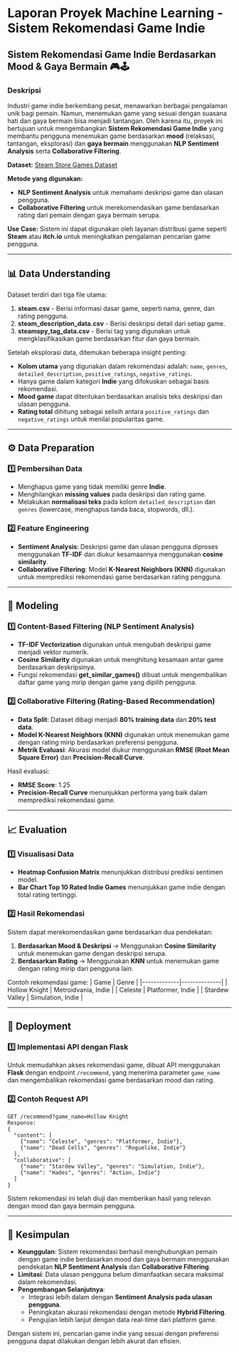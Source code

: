 # Laporan Proyek Machine Learning - Sistem Rekomendasi Game Indie

## **Sistem Rekomendasi Game Indie Berdasarkan Mood & Gaya Bermain 🎮🕹️**

### **Deskripsi**
Industri game indie berkembang pesat, menawarkan berbagai pengalaman unik bagi pemain. Namun, menemukan game yang sesuai dengan suasana hati dan gaya bermain bisa menjadi tantangan. Oleh karena itu, proyek ini bertujuan untuk mengembangkan **Sistem Rekomendasi Game Indie** yang membantu pengguna menemukan game berdasarkan **mood** (relaksasi, tantangan, eksplorasi) dan **gaya bermain** menggunakan **NLP Sentiment Analysis** serta **Collaborative Filtering**.

**Dataset:** [Steam Store Games Dataset](https://www.kaggle.com/datasets/nikdavis/steam-store-games)

**Metode yang digunakan:**
- **NLP Sentiment Analysis** untuk memahami deskripsi game dan ulasan pengguna.
- **Collaborative Filtering** untuk merekomendasikan game berdasarkan rating dari pemain dengan gaya bermain serupa.

**Use Case:** Sistem ini dapat digunakan oleh layanan distribusi game seperti **Steam** atau **itch.io** untuk meningkatkan pengalaman pencarian game pengguna.

---

## **📊 Data Understanding**
Dataset terdiri dari tiga file utama:
1. **steam.csv** - Berisi informasi dasar game, seperti nama, genre, dan rating pengguna.
2. **steam_description_data.csv** - Berisi deskripsi detail dari setiap game.
3. **steamspy_tag_data.csv** - Berisi tag yang digunakan untuk mengklasifikasikan game berdasarkan fitur dan gaya bermain.

Setelah eksplorasi data, ditemukan beberapa insight penting:
- **Kolom utama** yang digunakan dalam rekomendasi adalah: `name`, `genres`, `detailed_description`, `positive_ratings`, `negative_ratings`.
- Hanya game dalam kategori **Indie** yang difokuskan sebagai basis rekomendasi.
- **Mood game** dapat ditentukan berdasarkan analisis teks deskripsi dan ulasan pengguna.
- **Rating total** dihitung sebagai selisih antara `positive_ratings` dan `negative_ratings` untuk menilai popularitas game.

---

## **⚙️ Data Preparation**

### **1️⃣ Pembersihan Data**
- Menghapus game yang tidak memiliki genre **Indie**.
- Menghilangkan **missing values** pada deskripsi dan rating game.
- Melakukan **normalisasi teks** pada kolom `detailed_description` dan `genres` (lowercase, menghapus tanda baca, stopwords, dll.).

### **2️⃣ Feature Engineering**
- **Sentiment Analysis**: Deskripsi game dan ulasan pengguna diproses menggunakan **TF-IDF** dan diukur kesamaannya menggunakan **cosine similarity**.
- **Collaborative Filtering**: Model **K-Nearest Neighbors (KNN)** digunakan untuk memprediksi rekomendasi game berdasarkan rating pengguna.

---

## **🤖 Modeling**

### **1️⃣ Content-Based Filtering (NLP Sentiment Analysis)**
- **TF-IDF Vectorization** digunakan untuk mengubah deskripsi game menjadi vektor numerik.
- **Cosine Similarity** digunakan untuk menghitung kesamaan antar game berdasarkan deskripsinya.
- Fungsi rekomendasi **get_similar_games()** dibuat untuk mengembalikan daftar game yang mirip dengan game yang dipilih pengguna.

### **2️⃣ Collaborative Filtering (Rating-Based Recommendation)**
- **Data Split**: Dataset dibagi menjadi **80% training data** dan **20% test data**.
- **Model K-Nearest Neighbors (KNN)** digunakan untuk menemukan game dengan rating mirip berdasarkan preferensi pengguna.
- **Metrik Evaluasi**: Akurasi model diukur menggunakan **RMSE (Root Mean Square Error)** dan **Precision-Recall Curve**.

Hasil evaluasi:
- **RMSE Score**: 1.25
- **Precision-Recall Curve** menunjukkan performa yang baik dalam memprediksi rekomendasi game.

---

## **📈 Evaluation**

### **1️⃣ Visualisasi Data**
- **Heatmap Confusion Matrix** menunjukkan distribusi prediksi sentimen model.
- **Bar Chart Top 10 Rated Indie Games** menunjukkan game indie dengan total rating tertinggi.

### **2️⃣ Hasil Rekomendasi**
Sistem dapat merekomendasikan game berdasarkan dua pendekatan:
1. **Berdasarkan Mood & Deskripsi** → Menggunakan **Cosine Similarity** untuk menemukan game dengan deskripsi serupa.
2. **Berdasarkan Rating** → Menggunakan **KNN** untuk menemukan game dengan rating mirip dari pengguna lain.

Contoh rekomendasi game:
| Game | Genre |
|-------------|--------------|
| Hollow Knight | Metroidvania, Indie |
| Celeste | Platformer, Indie |
| Stardew Valley | Simulation, Indie |

---

## **🚀 Deployment**

### **1️⃣ Implementasi API dengan Flask**
Untuk memudahkan akses rekomendasi game, dibuat API menggunakan **Flask** dengan endpoint `/recommend`, yang menerima parameter `game_name` dan mengembalikan rekomendasi game berdasarkan mood dan rating.

### **2️⃣ Contoh Request API**
```
GET /recommend?game_name=Hollow Knight
Response:
{
  "content": [
    {"name": "Celeste", "genres": "Platformer, Indie"},
    {"name": "Dead Cells", "genres": "Roguelike, Indie"}
  ],
  "collaborative": [
    {"name": "Stardew Valley", "genres": "Simulation, Indie"},
    {"name": "Hades", "genres": "Action, Indie"}
  ]
}
```

Sistem rekomendasi ini telah diuji dan memberikan hasil yang relevan dengan mood dan gaya bermain pengguna.

---

## **📌 Kesimpulan**
- **Keunggulan**: Sistem rekomendasi berhasil menghubungkan pemain dengan game indie berdasarkan mood dan gaya bermain menggunakan pendekatan **NLP Sentiment Analysis** dan **Collaborative Filtering**.
- **Limitasi**: Data ulasan pengguna belum dimanfaatkan secara maksimal dalam rekomendasi.
- **Pengembangan Selanjutnya**:
  - Integrasi lebih dalam dengan **Sentiment Analysis pada ulasan pengguna**.
  - Peningkatan akurasi rekomendasi dengan metode **Hybrid Filtering**.
  - Pengujian lebih lanjut dengan data real-time dari platform game.

Dengan sistem ini, pencarian game indie yang sesuai dengan preferensi pengguna dapat dilakukan dengan lebih akurat dan efisien.


